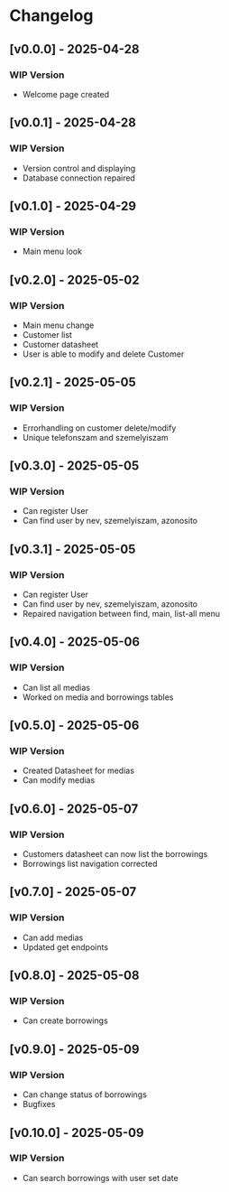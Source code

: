 # Changelog

## [v0.0.0] - 2025-04-28
### WIP Version
- Welcome page created

## [v0.0.1] - 2025-04-28
### WIP Version
- Version control and displaying
- Database connection repaired

## [v0.1.0] - 2025-04-29
### WIP Version
- Main menu look

## [v0.2.0] - 2025-05-02
### WIP Version
- Main menu change
- Customer list 
- Customer datasheet
- User is able to modify and delete Customer

 ## [v0.2.1] - 2025-05-05
### WIP Version
- Errorhandling on customer delete/modify
- Unique telefonszam and szemelyiszam

 ## [v0.3.0] - 2025-05-05
### WIP Version
- Can register User
- Can find user by nev, szemelyiszam, azonosito  

 ## [v0.3.1] - 2025-05-05
### WIP Version
- Can register User
- Can find user by nev, szemelyiszam, azonosito  
- Repaired navigation between find, main, list-all menu

 ## [v0.4.0] - 2025-05-06
### WIP Version
- Can list all medias
- Worked on media and borrowings tables

 ## [v0.5.0] - 2025-05-06
### WIP Version
- Created Datasheet for medias
- Can modify medias

 ## [v0.6.0] - 2025-05-07
### WIP Version
- Customers datasheet can now list the borrowings
- Borrowings list navigation corrected

 ## [v0.7.0] - 2025-05-07
### WIP Version
- Can add medias
- Updated get endpoints

 ## [v0.8.0] - 2025-05-08
### WIP Version
- Can create borrowings

 ## [v0.9.0] - 2025-05-09
### WIP Version
- Can change status of borrowings
- Bugfixes

 ## [v0.10.0] - 2025-05-09
### WIP Version
- Can search borrowings with user set date

